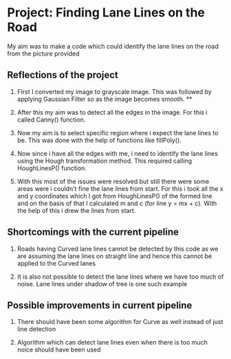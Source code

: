 # Project: Finding Lane Lines on the Road
My aim was to make a code which could identify the lane lines on the road from the picture provided

## Reflections of the project
1) FIrst I converted my image to grayscale image. This was followed by applying Gaussian Filter so as the image becomes smooth. **

2) After this my aim was to detect all the edges in the image. For this i called Canny() function.

3) Now my aim is to select specific region where i expect the lane lines to be. This was done with the help of functions like fillPoly().

4) Now since i have all the edges with me, i need to identify the lane lines using the Hough transformation method. This required calling HoughLinesP() function.

5) With this most of the issues were resolved but still there were some areas were i couldn't fine the lane lines from start. For this i took all the x and y coordinates which I got from HoughLinesP() of the formed line and on the basis of that I calculated m and c (for line y = mx + c). With the help of this i drew the lines from start.

## Shortcomings with the current pipeline
1) Roads having Curved lane lines cannot be detected by this code as we are assuming the lane lines on straight line and hence this cannot be applied to the Curved lanes

2) It is also not possible to detect the lane lines where we have too much of noise. Lane lines under shadow of tree is one such example

## Possible improvements in current pipeline
1) There should have been some algorithm for Curve as well instead of just line detection

2) Algorithm which can detect lane lines even when there is too much noice should have been used
